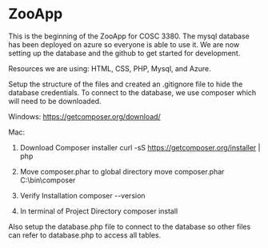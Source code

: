 # ZooApp

This is the beginning of the ZooApp for COSC 3380. The mysql database has been deployed on azure so everyone is able to use it. We are now setting up the database and the github to get started for development.

Resources we are using: HTML, CSS, PHP, Mysql, and Azure.

Setup the structure of the files and created an .gitignore file to hide the database credentials. To connect to the database, we use composer which will need to be downloaded.

Windows: https://getcomposer.org/download/

Mac: 

1. Download Composer installer
    curl -sS https://getcomposer.org/installer | php

2. Move composer.phar to global directory
    move composer.phar C:\bin\composer

3. Verify Installation
    composer --version

4. In terminal of Project Directory
    composer install

Also setup the database.php file to connect to the database so other files can refer to database.php to access all tables.
